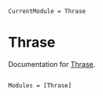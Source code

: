 ```@meta
CurrentModule = Thrase
```

# Thrase

Documentation for [Thrase](https://github.com/Thrase/Thrase.jl).

```@index
```

```@autodocs
Modules = [Thrase]
```
